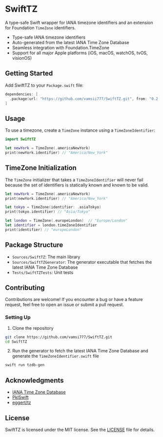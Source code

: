# SwiftTZ

A type-safe Swift wrapper for IANA timezone identifiers and an extension for Foundation `TimeZone` identifiers.

- Type-safe IANA timezone identifiers
- Auto-generated from the latest IANA Time Zone Database
- Seamless integration with Foundation.TimeZone
- Support for all major Apple platforms (iOS, macOS, watchOS, tvOS, visionOS)

## Getting Started

Add SwiftTZ to your `Package.swift` file:

```swift
dependencies: [
  .package(url: "https://github.com/vamsii777/SwiftTZ.git", from: "0.2.0")
]
```

## Usage

To use a timezone, create a `TimeZone` instance using a `TimeZoneIdentifier`:

```swift
import SwiftTZ

let newYork = TimeZone(.americaNewYork)
print(newYork.identifier) // "America/New_York"
```

## TimeZone Initialization

The `TimeZone` initializer that takes a `TimeZoneIdentifier` will never fail because the set of identifiers is statically known and known to be valid.  

```swift
let newYork = TimeZone(.americaNewYork)
print(newYork.identifier) // "America/New_York"
```

```swift 
let tokyo = TimeZone(identifier: .asiaTokyo)
print(tokyo.identifier) // "Asia/Tokyo"
``` 

```swift
let london = TimeZone(.europeLondon)  // "Europe/London"
let identifier = london.timeZoneIdentifier
print(identifier) // "europeLondon"
```

## Package Structure

- `Sources/SwiftTZ`: The main library
- `Sources/SwiftTZGenerator`: The generator executable that fetches the latest IANA Time Zone Database
- `Tests/SwiftTZTests`: Unit tests  

## Contributing

Contributions are welcome! If you encounter a bug or have a feature request, feel free to open an issue or submit a pull request.

### Setting Up

1. Clone the repository
```sh
git clone https://github.com/vamsi777/SwiftTZ.git
cd SwiftTZ
```

2. Run the generator to fetch the latest IANA Time Zone Database and generate the `TimeZoneIdentifier.swift` file

```sh
swift run tzdb-gen
``` 

## Acknowledgments

- [IANA Time Zone Database](https://www.iana.org/time-zones)
- [PklSwift](https://github.com/apple/pkl-swift)
- [eggert/tz](https://github.com/eggert/tz)

## License

SwiftTZ is licensed under the MIT license. See the [LICENSE](LICENSE) file for details.


